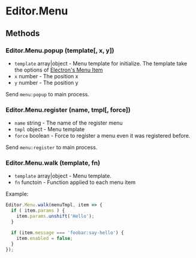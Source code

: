 # Editor.Menu

## Methods

### Editor.Menu.popup (template[, x, y])

  - `template` array|object - Menu template for initialize. The template take the options of [Electron's Menu Item](http://electron.atom.io/docs/api/menu-item/)
  - `x` number - The position x
  - `y` number - The position y

Send `menu:popup` to main process.

### Editor.Menu.register (name, tmpl[, force])

  - `name` string - The name of the register menu
  - `tmpl` object - Menu template
  - `force` boolean - Force to register a menu even it was registered before.

Send `menu:register` to main process.

### Editor.Menu.walk (template, fn)

  - `template` array|object - Menu template.
  - `fn` functoin - Function applied to each menu item

Example:

```js  
Editor.Menu.walk(menuTmpl, item => {
  if ( item.params ) {
    item.params.unshift('Hello');
  }

  if (item.message === 'foobar:say-hello') {
    item.enabled = false;
  }
});
```
